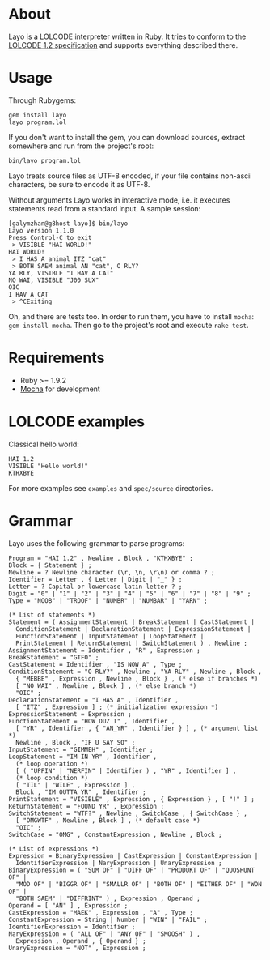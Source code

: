 # About

Layo is a LOLCODE interpreter written in Ruby. It tries to conform to the
[LOLCODE 1.2 specification](https://github.com/justinmeza/lolcode-spec/blob/master/v1.2/lolcode-spec-v1.2.md) and supports
everything described there.

# Usage

Through Rubygems:

```
gem install layo
layo program.lol
```

If you don't want to install the gem, you can download sources, extract somewhere
 and run from the project's root:

`bin/layo program.lol`

Layo treats source files as UTF-8 encoded, if your file contains non-ascii
characters, be sure to encode it as UTF-8.

Without arguments Layo works in interactive mode, i.e. it executes statements
read from a standard input. A sample session:

```
[galymzhan@g8host layo]$ bin/layo
Layo version 1.1.0
Press Control-C to exit
 > VISIBLE "HAI WORLD!"
HAI WORLD!
 > I HAS A animal ITZ "cat"
 > BOTH SAEM animal AN "cat", O RLY?
YA RLY, VISIBLE "I HAV A CAT"
NO WAI, VISIBLE "J00 SUX"
OIC
I HAV A CAT
 > ^CExiting
```

Oh, and there are tests too. In order to run them, you have to install `mocha`:
`gem install mocha`. Then go to the project's root and execute `rake test`.

# Requirements

* Ruby >= 1.9.2
* [Mocha](http://mocha.rubyforge.org/) for development

# LOLCODE examples

Classical hello world:

```
HAI 1.2
VISIBLE "Hello world!"
KTHXBYE
```

For more examples see `examples` and `spec/source` directories.

# Grammar

Layo uses the following grammar to parse programs:

```
Program = "HAI 1.2" , Newline , Block , "KTHXBYE" ;
Block = { Statement } ;
Newline = ? Newline character (\r, \n, \r\n) or comma ? ;
Identifier = Letter , { Letter | Digit | "_" } ;
Letter = ? Capital or lowercase latin letter ? ;
Digit = "0" | "1" | "2" | "3" | "4" | "5" | "6" | "7" | "8" | "9" ;
Type = "NOOB" | "TROOF" | "NUMBR" | "NUMBAR" | "YARN" ;

(* List of statements *)
Statement = ( AssignmentStatement | BreakStatement | CastStatement |
  ConditionStatement | DeclarationStatement | ExpressionStatement |
  FunctionStatement | InputStatement | LoopStatement |
  PrintStatement | ReturnStatement | SwitchStatement ) , Newline ;
AssignmentStatement = Identifier , "R" , Expression ;
BreakStatement = "GTFO" ;
CastStatement = Identifier , "IS NOW A" , Type ;
ConditionStatement = "O RLY?" , Newline , "YA RLY" , Newline , Block ,
  { "MEBBE" , Expression , Newline , Block } , (* else if branches *)
  [ "NO WAI" , Newline , Block ] , (* else branch *)
  "OIC" ;
DeclarationStatement = "I HAS A" , Identifier ,
  [ "ITZ" , Expression ] ; (* initialization expression *)
ExpressionStatement = Expression ;
FunctionStatement = "HOW DUZ I" , Identifier ,
  [ "YR" , Identifier , { "AN_YR" , Identifier } ] , (* argument list *)
  Newline , Block , "IF U SAY SO" ;
InputStatement = "GIMMEH" , Identifier ;
LoopStatement = "IM IN YR" , Identifier ,
  (* loop operation *)
  [ ( "UPPIN" | "NERFIN" | Identifier ) , "YR" , Identifier ] ,
  (* loop condition *)
  [ "TIL" | "WILE" , Expression ] ,
  Block , "IM OUTTA YR" , Identifier ;
PrintStatement = "VISIBLE" , Expression , { Expression } , [ "!" ] ;
ReturnStatement = "FOUND YR" , Expression ;
SwitchStatement = "WTF?" , Newline , SwitchCase , { SwitchCase } ,
  [ "OMGWTF" , Newline , Block ] , (* default case *)
  "OIC" ;
SwitchCase = "OMG" , ConstantExpression , Newline , Block ;

(* List of expressions *)
Expression = BinaryExpression | CastExpression | ConstantExpression |
  IdentifierExpression | NaryExpression | UnaryExpression ;
BinaryExpression = ( "SUM OF" | "DIFF OF" | "PRODUKT OF" | "QUOSHUNT OF" |
  "MOD OF" | "BIGGR OF" | "SMALLR OF" | "BOTH OF" | "EITHER OF" | "WON OF" |
  "BOTH SAEM" | "DIFFRINT" ) , Expression , Operand ;
Operand = [ "AN" ] , Expression ;
CastExpression = "MAEK" , Expression , "A" , Type ;
ConstantExpression = String | Number | "WIN" | "FAIL" ;
IdentifierExpression = Identifier ;
NaryExpression = ( "ALL OF" | "ANY OF" | "SMOOSH" ) ,
  Expression , Operand , { Operand } ;
UnaryExpression = "NOT" , Expression ;
```
